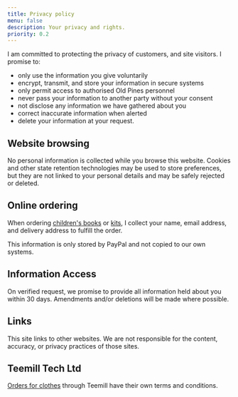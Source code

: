 ```yaml
---
title: Privacy policy
menu: false
description: Your privacy and rights.
priority: 0.2
---
```


I am committed to protecting the privacy of customers, and site visitors. I promise to:

* only use the information you give voluntarily
* encrypt, transmit, and store your information in secure systems
* only permit access to authorised Old Pines personnel
* never pass your information to another party without your consent
* not disclose any information we have gathered about you
* correct inaccurate information when alerted
* delete your information at your request.


## Website browsing

No personal information is collected while you browse this website. Cookies and other state retention technologies may be used to store preferences, but they are not linked to your personal details and may be safely rejected or deleted.


## Online ordering

When ordering [children's books](--ROOT--books/) or [kits](--ROOT--kits/), I collect your name, email address, and delivery address to fulfill the order.

This information is only stored by PayPal and not copied to our own systems.


## Information Access

On verified request, we promise to provide all information held about you within 30 days. Amendments and/or deletions will be made where possible.


## Links

This site links to other websites. We are not responsible for the content, accuracy, or privacy practices of those sites.


## Teemill Tech Ltd

[Orders for clothes](--ROOT--clothes/) through Teemill have their own terms and conditions.
